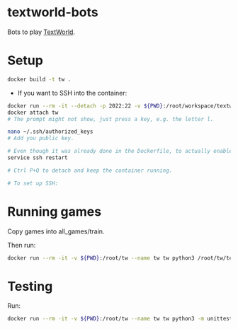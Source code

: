 # textworld-bots
Bots to play [TextWorld](https://aka.ms/textworld).

# Setup

```bash
docker build -t tw .
```

* If you want to SSH into the container:
```bash
docker run --rm -it --detach -p 2022:22 -v ${PWD}:/root/workspace/textworld-bots --name tw tw bash
docker attach tw
# The prompt might not show, just press a key, e.g. the letter l.

nano ~/.ssh/authorized_keys
# Add you public key.

# Even though it was already done in the Dockerfile, to actually enable SSH, you might need to do.
service ssh restart 

# Ctrl P+Q to detach and keep the container running.

# To set up SSH:

```

# Running games
Copy games into all_games/train.

Then run: 
```bash
docker run --rm -it -v ${PWD}:/root/tw --name tw tw python3 /root/tw/test_submission.py . /root/tw/all_games --in-docker
```

# Testing
Run:
```bash
docker run --rm -it -v ${PWD}:/root/tw --name tw tw python3 -m unittest discover /root/tw
```

[codalab]: https://competitions.codalab.org/competitions/20865#participate-get_starting_kit
